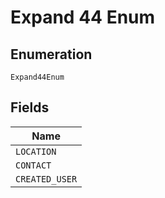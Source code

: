 
# Expand 44 Enum

## Enumeration

`Expand44Enum`

## Fields

| Name |
|  --- |
| `LOCATION` |
| `CONTACT` |
| `CREATED_USER` |

